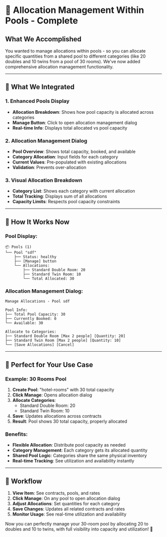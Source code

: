 # 🎯 **Allocation Management Within Pools - Complete**

## **What We Accomplished**

You wanted to manage allocations within pools - so you can allocate specific quantities from a shared pool to different categories (like 20 doubles and 10 twins from a pool of 30 rooms). We've now added comprehensive allocation management functionality.

---

## **🔧 What We Integrated**

### **1. Enhanced Pools Display**
- **Allocation Breakdown**: Shows how pool capacity is allocated across categories
- **Manage Button**: Click to open allocation management dialog
- **Real-time Info**: Displays total allocated vs pool capacity

### **2. Allocation Management Dialog**
- **Pool Overview**: Shows total capacity, booked, and available
- **Category Allocation**: Input fields for each category
- **Current Values**: Pre-populated with existing allocations
- **Validation**: Prevents over-allocation

### **3. Visual Allocation Breakdown**
- **Category List**: Shows each category with current allocation
- **Total Tracking**: Displays sum of all allocations
- **Capacity Limits**: Respects pool capacity constraints

---

## **🎯 How It Works Now**

### **Pool Display:**
```
📦 Pools (1)
└── Pool "sdf"
    ├── Status: healthy
    ├── [Manage] button
    └── Allocations:
        ├── Standard Double Room: 20
        ├── Standard Twin Room: 10
        └── Total Allocated: 30
```

### **Allocation Management Dialog:**
```
Manage Allocations - Pool sdf

Pool Info:
├── Total Pool Capacity: 30
├── Currently Booked: 0
└── Available: 30

Allocate to Categories:
├── Standard Double Room [Max 2 people] [Quantity: 20]
├── Standard Twin Room [Max 2 people] [Quantity: 10]
└── [Save Allocations] [Cancel]
```

---

## **🚀 Perfect for Your Use Case**

### **Example: 30 Rooms Pool**
1. **Create Pool**: "hotel-rooms" with 30 total capacity
2. **Click Manage**: Opens allocation dialog
3. **Allocate Categories**:
   - Standard Double Room: 20
   - Standard Twin Room: 10
4. **Save**: Updates allocations across contracts
5. **Result**: Pool shows 30 total capacity, properly allocated

### **Benefits:**
- **Flexible Allocation**: Distribute pool capacity as needed
- **Category Management**: Each category gets its allocated quantity
- **Shared Pool Logic**: Categories share the same physical inventory
- **Real-time Tracking**: See utilization and availability instantly

---

## **🎯 Workflow**

1. **View Item**: See contracts, pools, and rates
2. **Click Manage**: On any pool to open allocation dialog
3. **Adjust Allocations**: Set quantities for each category
4. **Save Changes**: Updates all related contracts and rates
5. **Monitor Usage**: See real-time utilization and availability

Now you can perfectly manage your 30-room pool by allocating 20 to doubles and 10 to twins, with full visibility into capacity and utilization! 🎯